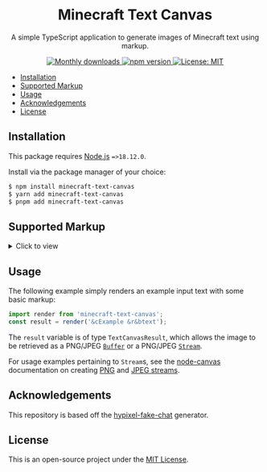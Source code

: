 <h1 align="center">Minecraft Text Canvas</h1>
<p align="center">A simple TypeScript application to generate images of Minecraft text using markup.</p>
<div align="center">
    <a href="https://www.npmjs.com/package/minecraft-text-canvas" target="_blank" rel="noreferrer">
        <img alt="Monthly downloads" src="https://img.shields.io/npm/dm/minecraft-text-canvas.svg?color=blue">
    </a>
    <a href="https://www.npmjs.com/package/minecraft-text-canvas" target="_blank" rel="noreferrer">
        <img alt="npm version" src="https://img.shields.io/npm/v/minecraft-text-canvas.svg">
    </a>
    <a href="https://github.com/Jejebecarte/minecraft-text-canvas/blob/master/LICENSE" target="_blank" rel="noreferrer">
        <img alt="License: MIT" src="https://img.shields.io/npm/l/minecraft-text-canvas?color=green" />
    </a>
</div>

-   [Installation](#installation)
-   [Supported Markup](#supported-markup)
-   [Usage](#usage)
-   [Acknowledgements](#acknowledgements)
-   [License](#license)

## Installation

This package requires [Node.js](https://nodejs.org/) `=>18.12.0`.

Install via the package manager of your choice:

```bash
$ npm install minecraft-text-canvas
$ yarn add minecraft-text-canvas
$ pnpm add minecraft-text-canvas
```

## Supported Markup

<details>
<summary>Click to view</summary>

| Name         | Character |
| ------------ | --------- |
| Dark Red     | &4        |
| Red          | &c        |
| Gold         | &6        |
| Yellow       | &e        |
| Dark Green   | &2        |
| Green        | &a        |
| Aqua         | &b        |
| Dark Aqua    | &3        |
| Dark Blue    | &1        |
| Blue         | &9        |
| Light Purple | &d        |
| Dark Purple  | &5        |
| White        | &f        |
| Gray         | &7        |
| Dark Gray    | &8        |
| Black        | &0        |
| Bold         | &l        |
| Italic       | &o        |
| Reset        | &r        |
| Newline      | \n        |

</details>

## Usage

The following example simply renders an example input text with some basic markup:

```javascript
import render from 'minecraft-text-canvas';
const result = render('&cExample &r&btext');
```

The `result` variable is of type `TextCanvasResult`, which allows the image to be retrieved as a PNG/JPEG [`Buffer`](https://nodejs.org/api/buffer.html) or a PNG/JPEG [`Stream`](https://nodejs.org/api/stream.html#readable-streams).

For usage examples pertaining to `Stream`s, see the [node-canvas](https://github.com/Automattic/node-canvas) documentation on creating [PNG](https://github.com/Automattic/node-canvas?tab=readme-ov-file#canvascreatepngstream) and [JPEG streams](https://github.com/Automattic/node-canvas?tab=readme-ov-file#canvascreatejpegstream).

## Acknowledgements

This repository is based off the [hypixel-fake-chat](https://github.com/mat-1/hypixel-fake-chat) generator.

## License

This is an open-source project under the [MIT License](https://github.com/Jejebecarte/minecraft-chat-generator/blob/master/LICENSE).
